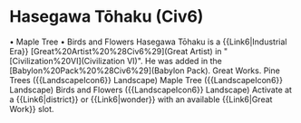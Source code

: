 # Hasegawa Tōhaku (Civ6)

• Maple Tree
• Birds and Flowers
Hasegawa Tōhaku is a {{Link6|Industrial Era}} [Great%20Artist%20%28Civ6%29](Great Artist) in "[Civilization%20VI](Civilization VI)". He was added in the [Babylon%20Pack%20%28Civ6%29](Babylon Pack).
Great Works.
Pine Trees ({{LandscapeIcon6}} Landscape)
Maple Tree ({{LandscapeIcon6}} Landscape)
Birds and Flowers ({{LandscapeIcon6}} Landscape)
Activate at a {{Link6|district}} or {{Link6|wonder}} with an available {{Link6|Great Work}} slot.